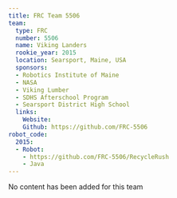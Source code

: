 ```yaml
---
title: FRC Team 5506
team:
  type: FRC
  number: 5506
  name: Viking Landers
  rookie_year: 2015
  location: Searsport, Maine, USA
  sponsors:
  - Robotics Institute of Maine
  - NASA
  - Viking Lumber
  - SDHS Afterschool Program
  - Searsport District High School
  links:
    Website: 
    Github: https://github.com/FRC-5506
robot_code:
  2015:
  - Robot:
    - https://github.com/FRC-5506/RecycleRush
    - Java
---
```


No content has been added for this team